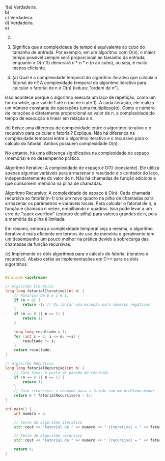 1)a) Verdadeira.  
b)   
c) Verdadeira.  
d) Verdadeira.     
e)  

2)  

3) Significa que a complexidade de tempo é equivalente ao cubo do tamanho de entrada. Por exemplo, em um algoritmo com O(n), o maior tempo possível sempre será proporcional ao tamanho da entrada, enquanto o O(nˆ3) demorará n * n * n (n ao cubo), ou seja, é muito menos eficiente.

4) (a) Qual é a complexidade temporal do algoritmo iterativo que calcula o fatorial de n?
A complexidade temporal do algoritmo iterativo para calcular o fatorial de n é O(n) (leitura: "ordem de n").

Isso acontece porque o algoritmo executa um laço de repetição, como um for ou while, que vai de 1 até n (ou de n até 1). A cada iteração, ele realiza um número constante de operações (uma multiplicação). Como o número de iterações é diretamente proporcional ao valor de n, a complexidade do tempo de execução é linear em relação a n.

(b) Existe uma diferença de complexidade entre o algoritmo iterativo e o recursivo para calcular o fatorial? Explique.
Não há diferença na complexidade temporal entre o algoritmo iterativo e o recursivo para o cálculo do fatorial. Ambos possuem complexidade O(n).

No entanto, há uma diferença significativa na complexidade de espaço (memória) e no desempenho prático:

Algoritmo Iterativo: A complexidade de espaço é O(1) (constante). Ele utiliza apenas algumas variáveis para armazenar o resultado e o contador do laço, independentemente do valor de n. Não há chamadas de função adicionais que consomem memória na pilha de chamadas.

Algoritmo Recursivo: A complexidade de espaço é O(n). Cada chamada recursiva ao fatorial(n-1) cria um novo quadro na pilha de chamadas para armazenar os parâmetros e variáveis locais. Para calcular o fatorial de n, a função é chamada n vezes, empilhando n quadros. Isso pode levar a um erro de "stack overflow" (estouro de pilha) para valores grandes de n, pois a memória da pilha é limitada.

Em resumo, embora a complexidade temporal seja a mesma, o algoritmo iterativo é mais eficiente em termos de uso de memória e geralmente tem um desempenho um pouco melhor na prática devido à sobrecarga das chamadas de função recursivas.

(c) Implemente os dois algoritmos para o cálculo do fatorial (iterativo e recursivo).
Abaixo estão as implementações em C++ para os dois algoritmos:

```C++

#include <iostream>

// Algoritmo Iterativo
long long fatorialIterativo(int n) {
    // Fatorial de 0 e 1 é 1.
    if (n < 0) {
        return -1; // Ou lançar uma exceção para números negativos
    }
    if (n == 0 || n == 1) {
        return 1;
    }

    long long resultado = 1;
    for (int i = 2; i <= n; ++i) {
        resultado *= i;
    }
    return resultado;
}

// Algoritmo Recursivo
long long fatorialRecursivo(int n) {
    // Caso base: o ponto de parada da recursão
    if (n == 0 || n == 1) {
        return 1;
    }
    // Caso recursivo: a chamada para a função com um problema menor
    return n * fatorialRecursivo(n - 1);
}

int main() {
    int numero = 5;

    // Teste do algoritmo iterativo
    std::cout << "Fatorial de " << numero << " (iterativo) = " << fatorialIterativo(numero) << std::endl;

    // Teste do algoritmo recursivo
    std::cout << "Fatorial de " << numero << " (recursivo) = " << fatorialRecursivo(numero) << std::endl;

    return 0;
}
```
